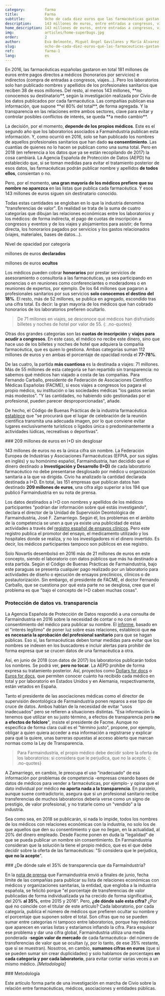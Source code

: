 ```yaml
---
category:         farma
title:            Farma
subtitle:         Ocho de cada diez euros que las farmacéuticas gastan en médicos son opacos
description:      143 millones de euros, entre entradas a congresos, viajes y honorarios, se publican sin especificar qué medico los recibe
home_description: 143 millones de euros, entre entradas a congresos, viajes y honorarios, se publican sin especificar qué medico los recibe
img:              articles/home-superbugs.jpg
order:            2
author:           Eva Belmonte, Miguel Ángel Gavilanes y María Álvarez del Vayo
slug:             ocho-de-cada-diez-euros-que-las-farmaceuticas-gastan-en-medicos-son-opacos
ref:              farma-1
lang:             es
---
```


<div class="container page-content" markdown="1">
  <div class="page-content-container" markdown="1">
En 2016, las farmacéuticas españolas gastaron en total 181 millones de euros entre pagos directos a médicos (honorarios por servicios) e indirectos (compra de entradas a congresos, viajes...). Pero los laboratorios solo han publicado nombres y apellidos de los profesionales sanitarios que reciben 38 de esos millones. Del resto, al menos 143 millones, **no conocemos su destinatario**, según la investigación realizada por Civio de los datos publicados por cada farmacéutica. Las compañías publican esa información, que supone **el 80% del total**, de forma agregada. Y la transparencia en las relaciones entre ambos sectores, clave para evitar y controlar posibles conflictos de interés, se queda **a medio cambio**.

La decisión, por el momento, **depende de los propios médicos**. Este es el segundo año que los laboratorios asociados a Farmaindustria publican esta información. Y, como ocurrió en 2016, solo se han publicado los nombres de aquellos profesionales sanitarios que han dado **su consentimiento**. Las cuantías de quienes no lo hacen se publican como una suma total. Pero en 2018 (en referencia a los datos que ya se están recopilando de 2017) la cosa cambiará. La Agencia Española de Protección de Datos (AEPD) ha establecido que, si se toman medidas para evitar el tratamiento posterior de esos datos, las farmacéuticas podrán publicar nombre y apellidos **de todos ellos**, consientan o no. 

Pero, por el momento, **una gran mayoría de los médicos prefiere que su nombre no aparezca** en las listas que publica cada farmacéutica. Y esos 143 millones de euros siguen sin destinatario conocido. 

Todas estas cantidades se engloban en lo que la industria denomina "transferencias de valor". En realidad se trata de la suma de cuatro categorías que dibujan las relaciones económicas entre los laboratorios y los médicos: de forma indirecta, el pago de cuotas de inscripción a congresos y eventos y de los viajes y alojamientos para asistir; de forma directa, los honorarios pagados por servicios y los gastos relacionados (viajes, materiales, bases de datos...). 

<div class="graph-container">
  <p class="graph-container-caption">Nivel de opacidad por categoría</p>
  <div id="pharma-categories-amounts" class="iceberg-graph">
    <div class="tooltip top" role="tooltip">
      <div class="tooltip-arrow"></div>
      <div class="tooltip-inner">
        <p class="title"></p>
        <div class="description">
          <p class="declared-cont"><span class="declared"></span> millones de euros <strong>declarados</strong></p>
          <p class="hidden-cont"><span class="hidden"></span> millones de euros <strong>ocultos</strong></p>
        </div>
      </div>
    </div>
  </div>
</div>

Los médicos pueden cobrar **honorarios** por prestar servicios de asesoramiento o consultoría a las farmacéuticas, ya sea participando en ponencias o en reuniones como conferenciantes o moderadores o en reuniones de expertos, por ejemplo. De los 64 millones que pagaron a profesionales sanitarios por sus servicios **solo conocemos el destino del 18%**. El resto, más de 52 millones, se publica en agregado, escondido tras una cifra total. Es decir: la gran mayoría de los médicos que han cobrado honorarios de los laboratorios prefieren ocultarlo. 

> De 71 millones en viajes, se desconoce qué médicos han disfrutado billetes y noches de hotel por valor de 55.
{: .no-quotes}

Otras dos grandes categorías son las **cuotas de inscripción** y **viajes para acudir a congresos**. En este caso, el médico no recibe este dinero, sino que hace uso de los billetes y noches de hotel que adquiera la compañía farmacéutica, que es quien lo gestiona. Ambas categorías suman 112 millones de euros y en ambas el porcentaje de opacidad ronda el **77-78%**. 

De las cuatro, la partida **más cuantiosa** es la destinada a viajes: 71 millones. Más de 55 millones de esta categoría se han repartido sin transparencia: no sabemos qué médicos han viajado a costa de las compañías. Para Fernando Carballo, presidente de Federación de Asociaciones Científico Médicas Españolas (FACME), si esos viajes a congresos los pagara el propio médico, su institución o las sociedades médicas "los gastos serían más modestos". "Y las cantidades, no habiendo sido gestionadas por el profesional, pueden parecer desproporcionadas", añade. 

De hecho, el Código de Buenas Prácticas de la industria farmacéutica [establece](http://www.codigofarmaindustria.org/servlet/sarfi/codigo/codigo.html?idPag=15) que "se procurará que el lugar de celebración de la reunión científica transmita una adecuada imagen, por lo que conviene evitar lugares exclusivamente turísticos o ligados única o predominantemente a actividades lúdicas, recreativas o deportivas".

<div class="panel" markdown="1">
### 209 millones de euros en I+D sin desglosar

143 millones de euros no es la única cifra sin nombre. La Federación Europea de Industrias y Asociaciones Farmacéuticas (EFPIA, por sus siglas en inglés) y su homónimo español, Farmaindustria, han decidido que el dinero destinado a **Investigación y Desarrollo (I+D)** de cada laboratorio farmacéutico no debe presentarse desglosado por médico u organización sanitaria a la que va dirigida. Civio ha analizado la cantidad declarada destinada a I+D. En total, las 151 empresas que publican datos han destinado **209 millones de euros**, una cifra algo superior a los 194 que publicó Farmaindustria en su nota de prensa.

Los datos destinados a I+D con nombres y apellidos de los médicos participantes "podrían dar información sobre qué estás investigando", declara el director de la Unidad de Supervisión Deontológica de Farmaindustria, José F. Zamarriego. Según él, los problemas en el ámbito de la competencia se unen a que ya existe una publicidad de estas actividades a través del [registro español de ensayos clínicos](https://reec.aemps.es/reec/public/web.html). Pero este registro publica el promotor del ensayo, el medicamento utilizado y los hospitales donde se realiza, y no los investigadores ni el dinero invertido. Es decir, los médicos participantes tampoco son públicos en ese registro.

Solo Novartis desembolsó en 2016 más de 21 millones de euros en este concepto, siendo el laboratorio con datos públicos que más ha destinado a esta partida. Según el Código de Buenas Prácticas de Farmaindustria, bajo este paraguas se presenta cualquier pago realizado por un laboratorio para actividades de diseño o ejecución de ensayos preclínicos, clínicos o de postautorización. Sin embargo, el presidente de FACME, el doctor Fernando Carballo, que se cuestiona por qué esta parte no se desglosa, cree que el problema es que "bajo el concepto de I+D caben muchas cosas".
</div>

### Protección de datos vs. transparencia
La Agencia Española de Protección de Datos respondió a una consulta de Farmaindustria en 2016 sobre la necesidad de contar o no con el consentimiento del médico para publicar su nombre. El [informe](https://www.documentcloud.org/documents/3891690-2016-0172-Publicaci-Oo-N-Individualizada-De.html), basado en el "interés legítimo" de poner luz sobre esas relaciones, estableció que **no es necesaria la aprobación del profesional sanitario** para que se hagan públicas. Eso sí, las farmacéuticas deben tomar medidas para evitar que los nombres se indexen en los buscadores e incluir alertas para prohibir de forma expresa que se crucen datos de una farmacéutica a otra. 

Así, en junio de 2018 (con datos de 2017) los laboratorios publicarán todos los nombres. Se podrá ver, **pero no tocar**. La AEPD prohíbe de forma expresa su tratamiento posterior. Así, proyectos como [Dollars for docs](https://projects.propublica.org/docdollars/) o [Euros for docs](https://correctiv.org/en/investigations/euros-doctors/), que permiten conocer cuánto ha recibido cada médico en total y por laboratorio en Estados Unidos y en Alemania, respectivamente, están vetados en España.

Tanto el presidente de las asociaciones médicas como el director de supervisión deontológica de Farmaindustria ponen reparos a ese tipo de cruce de datos. Ambos hablan de la necesidad de evitar "usos inadecuados" pero se refieren a situaciones distintas. "Esa información la tenemos que utilizar en su justo término, a efectos de transparencia pero **no a efectos de folclore**", insiste el presidente de Facme. Aunque no especifica de forma clara cuál es el "término justo", propone, por ejemplo, obligar a quien quiera acceder a esa información a registrarse y explicar para qué la quiere, unas barreras opuestas al acceso abierto que marcan normas como la Ley de Transparencia.

> Para Farmaindustria, el propio médico debe decidir sobre la oferta de los laboratorios: si considera que le perjudica, que no la acepte.
{: .no-quotes}

A Zamarriego, en cambio, le preocupa el uso "inadecuado" de esa información por problemas de competencia -empresas creando bases de datos de médicos para vender a farmacéuticas, por ejemplo- y opina que el dato individual por médico **no aporta nada a la transparencia**. En paralelo, aunque suene contradictorio, asegura que si un profesional sanitario recibe transferencias de muchos laboratorios debería verse como un signo de prestigio, de valor profesional, y no tratarle como un "vendido" a la industria.

Sea como sea, en 2018 se publicarán, si nada lo impide, todos los nombres de los médicos con relaciones económicas con la industria, no solo los de que aquellos que den su consentimiento y que no llegan, en la actualidad, al 20% del dinero empleado. Desde Facme ponen en duda la "legalidad" de que se pueda publicar un nombre sin consentimiento. En Farmaindustria consideran que la solución la tiene el propio médico, que es el que debe decidir sobre la oferta de las farmacéuticas: "Si considera que le perjudica, **que no la acepte**".

<div class="panel" markdown="1">
### ¿De dónde sale el 35% de transparencia que da Farmaindustria?

En la [nota de prensa](http://www.farmaindustria.es/web/prensa/notas-de-prensa/2017/06/29/id-formacion-siguen-siendo-las-bases-la-colaboracion-la-industria-farmaceutica-los-profesionales-sanitarios/) que Farmaindustria envió a finales de junio, fecha límite de las compañías para publicar su lista de relaciones económicas con médicos y organizaciones sanitarias, la entidad, que engloba a la industria española, se felicitó porque "el porcentaje de transferencias de valor publicadas de forma individualizada ya ha crecido de forma significativa, del 20% **al 35%**, entre 2015 y 2016". Pero, **¿de dónde sale esta cifra?** ¿Por qué no coincide con el titular de este artículo? Cada laboratorio, por cada categoría, publica el número de médicos que prefieren ocultar su nombre y el porcentaje que suponen sobre el total. Son cifras que no se pueden sumar entre categorías ni tampoco entre laboratorios, porque hay médicos que aparecen en varias listas y estaríamos inflando la cifra. Para esquivar ese problema y dar una cifra global, Farmaindustria utiliza una media ponderada -**según valor de mercado** de cada farmacéutica- del número de transferencias de valor que se ocultan (y, por lo tanto, de ese 35% restante, que sí se muestran). Nosotros, en cambio, **sumamos cifras en euros** (que sí se pueden sumar sin crear duplicidades) y solo hablamos de porcentajes **en cada categoría y por cada laboratorio**, para evitar contar varias veces a un mismo médico. *[Metodología]*  
</div>

<div id="metodologia" class="panel" markdown="1">
### Metodología
</div>

<p class="credits" markdown="1">Este artículo forma parte de una investigación en marcha de Civio sobre la relación entre farmacéuticas, médicos, asociaciones y entidades públicas.</p>

</div>
</div>
